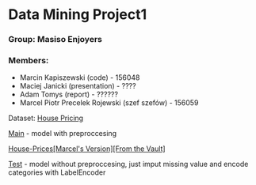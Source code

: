 # Data Mining Project1
### Group: Masiso Enjoyers
### Members:
- Marcin Kapiszewski (code) - 156048
- Maciej Janicki (presentation) - ????
- Adam Tomys (report) - ??????
- Marcel Piotr Precelek Rojewski (szef szefów) - 156059

Dataset: [House Pricing](https://www.kaggle.com/competitions/house-prices-advanced-regression-techniques)

[Main](https://www.kaggle.com/code/marcinkapiszewski/house-prices-data-mining) - model with preproccesing 

[House-Prices[Marcel's Version][From the Vault]](https://www.kaggle.com/code/marcelrojewski/house-prices-marcel-s-version-from-the-vault) 
  
[Test](https://www.kaggle.com/code/marcinkapiszewski/house-prices-data-mining-without-preprocessing) - model without preproccesing, just imput missing value and encode categories with LabelEncoder

